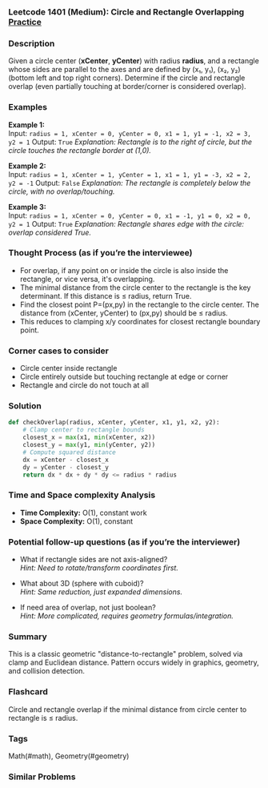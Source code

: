 ### Leetcode 1401 (Medium): Circle and Rectangle Overlapping [Practice](https://leetcode.com/problems/circle-and-rectangle-overlapping)

### Description  
Given a circle center (**xCenter**, **yCenter**) with radius **radius**, and a rectangle whose sides are parallel to the axes and are defined by (x₁, y₁), (x₂, y₂) (bottom left and top right corners). Determine if the circle and rectangle overlap (even partially touching at border/corner is considered overlap).

### Examples  
**Example 1:**  
Input: `radius = 1, xCenter = 0, yCenter = 0, x1 = 1, y1 = -1, x2 = 3, y2 = 1`
Output: `True`
*Explanation: Rectangle is to the right of circle, but the circle touches the rectangle border at (1,0).*

**Example 2:**  
Input: `radius = 1, xCenter = 1, yCenter = 1, x1 = 1, y1 = -3, x2 = 2, y2 = -1`
Output: `False`
*Explanation: The rectangle is completely below the circle, with no overlap/touching.*

**Example 3:**  
Input: `radius = 1, xCenter = 0, yCenter = 0, x1 = -1, y1 = 0, x2 = 0, y2 = 1`
Output: `True`
*Explanation: Rectangle shares edge with the circle: overlap considered True.*

### Thought Process (as if you’re the interviewee)  
- For overlap, if any point on or inside the circle is also inside the rectangle, or vice versa, it's overlapping.
- The minimal distance from the circle center to the rectangle is the key determinant. If this distance is ≤ radius, return True.
- Find the closest point P=(px,py) in the rectangle to the circle center. The distance from (xCenter, yCenter) to (px,py) should be ≤ radius.
- This reduces to clamping x/y coordinates for closest rectangle boundary point.

### Corner cases to consider  
- Circle center inside rectangle
- Circle entirely outside but touching rectangle at edge or corner
- Rectangle and circle do not touch at all

### Solution

```python
def checkOverlap(radius, xCenter, yCenter, x1, y1, x2, y2):
    # Clamp center to rectangle bounds
    closest_x = max(x1, min(xCenter, x2))
    closest_y = max(y1, min(yCenter, y2))
    # Compute squared distance
    dx = xCenter - closest_x
    dy = yCenter - closest_y
    return dx * dx + dy * dy <= radius * radius
```

### Time and Space complexity Analysis  
- **Time Complexity:** O(1), constant work
- **Space Complexity:** O(1), constant

### Potential follow-up questions (as if you’re the interviewer)  
- What if rectangle sides are not axis-aligned?  
  *Hint: Need to rotate/transform coordinates first.*

- What about 3D (sphere with cuboid)?  
  *Hint: Same reduction, just expanded dimensions.*

- If need area of overlap, not just boolean?  
  *Hint: More complicated, requires geometry formulas/integration.*

### Summary
This is a classic geometric "distance-to-rectangle" problem, solved via clamp and Euclidean distance. Pattern occurs widely in graphics, geometry, and collision detection.


### Flashcard
Circle and rectangle overlap if the minimal distance from circle center to rectangle is ≤ radius.

### Tags
Math(#math), Geometry(#geometry)

### Similar Problems

